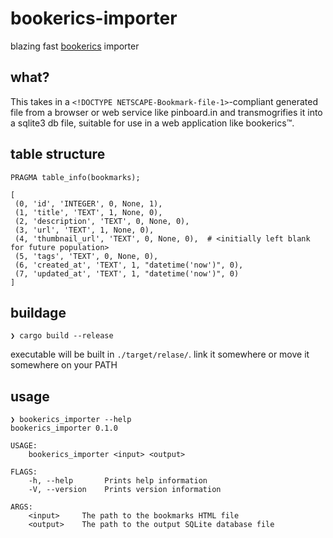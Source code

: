 # bookerics-importer

blazing fast [bookerics](https://github.com/ehamiter/bookerics) importer


## what?

This takes in a `<!DOCTYPE NETSCAPE-Bookmark-file-1>`-compliant 
generated file from a browser or web service like pinboard.in and transmogrifies it into a sqlite3 db file, suitable for use in a web application like bookerics™.

## table structure
```
PRAGMA table_info(bookmarks);

[
 (0, 'id', 'INTEGER', 0, None, 1),
 (1, 'title', 'TEXT', 1, None, 0),
 (2, 'description', 'TEXT', 0, None, 0),
 (3, 'url', 'TEXT', 1, None, 0),
 (4, 'thumbnail_url', 'TEXT', 0, None, 0),  # <initially left blank for future population>
 (5, 'tags', 'TEXT', 0, None, 0),
 (6, 'created_at', 'TEXT', 1, "datetime('now')", 0),
 (7, 'updated_at', 'TEXT', 1, "datetime('now')", 0)
]
```


## buildage

```
❯ cargo build --release
```
executable will be built in `./target/relase/`. link it somewhere or move it somewhere on your PATH


## usage

```
❯ bookerics_importer --help
bookerics_importer 0.1.0

USAGE:
    bookerics_importer <input> <output>

FLAGS:
    -h, --help       Prints help information
    -V, --version    Prints version information

ARGS:
    <input>     The path to the bookmarks HTML file
    <output>    The path to the output SQLite database file
```
